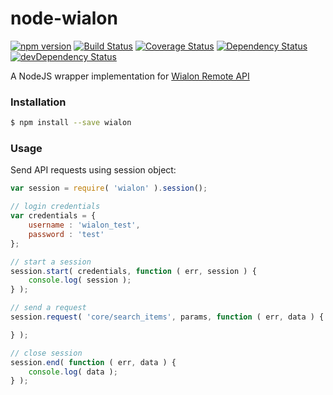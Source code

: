 node-wialon
===========

[![npm version](https://img.shields.io/npm/v/wialon.svg)](https://www.npmjs.com/package/wialon)
[![Build Status](https://travis-ci.org/nukedzn/node-wialon.svg?branch=master)](https://travis-ci.org/nukedzn/node-wialon)
[![Coverage Status](https://coveralls.io/repos/nukedzn/node-wialon/badge.svg)](https://coveralls.io/r/nukedzn/node-wialon)
[![Dependency Status](https://david-dm.org/nukedzn/node-wialon.svg)](https://david-dm.org/nukedzn/node-wialon)
[![devDependency Status](https://david-dm.org/nukedzn/node-wialon/dev-status.svg)](https://david-dm.org/nukedzn/node-wialon#info=devDependencies)

A NodeJS wrapper implementation for [Wialon Remote API](http://sdk.wialon.com/wiki/en/kit/remoteapi/remoteapi)


### Installation

``` sh
$ npm install --save wialon
```

### Usage

Send API requests using session object:
``` js
var session = require( 'wialon' ).session();

// login credentials
var credentials = {
	username : 'wialon_test',
	password : 'test'
};

// start a session
session.start( credentials, function ( err, session ) {
	console.log( session );
} );

// send a request
session.request( 'core/search_items', params, function ( err, data ) {

} );

// close session
session.end( function ( err, data ) {
	console.log( data );
} );
```

